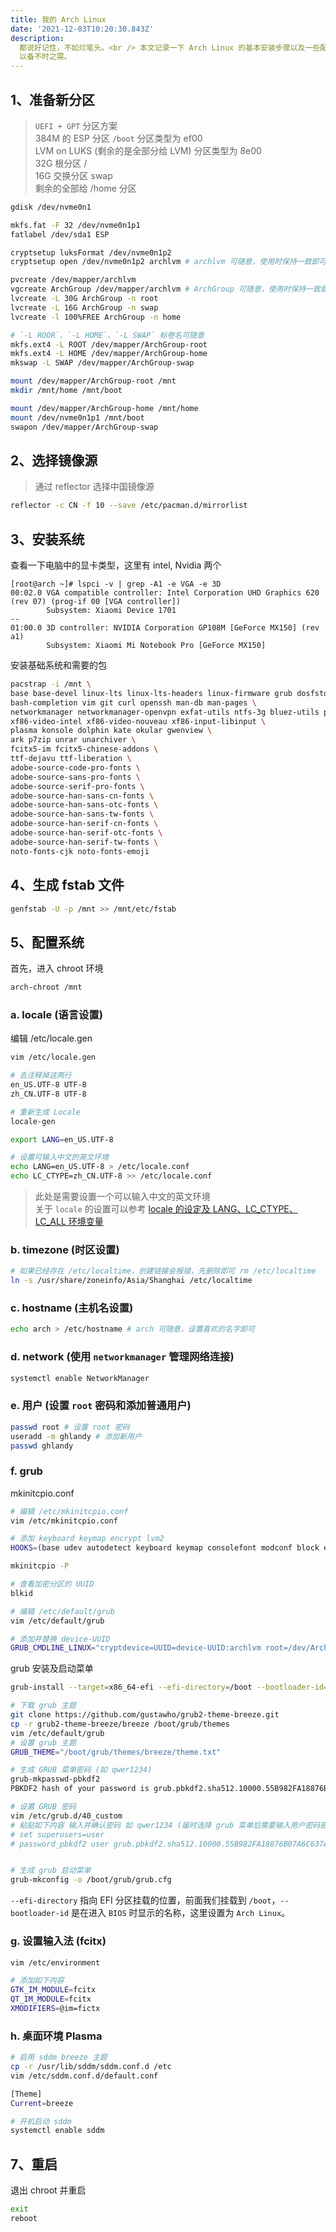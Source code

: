 ```yaml
---
title: 我的 Arch Linux
date: '2021-12-03T10:20:30.843Z'
description:
  都说好记性，不如烂笔头。<br /> 本文记录一下 Arch Linux 的基本安装步骤以及一些配置啥儿的，
  以备不时之需。
---
```


## 1、准备新分区

> `UEFI + GPT` 分区方案 <br />
> 384M 的 ESP 分区 `/boot` 分区类型为 ef00 <br />
> LVM on LUKS (剩余的是全部分给 LVM) 分区类型为 8e00 <br />
> 32G 根分区 / <br />
> 16G 交换分区 swap <br />
> 剩余的全部给 /home 分区

```bash
gdisk /dev/nvme0n1

mkfs.fat -F 32 /dev/nvme0n1p1
fatlabel /dev/sda1 ESP

cryptsetup luksFormat /dev/nvme0n1p2
cryptsetup open /dev/nvme0n1p2 archlvm # archlvm 可随意，使用时保持一致即可

pvcreate /dev/mapper/archlvm
vgcreate ArchGroup /dev/mapper/archlvm # ArchGroup 可随意，使用时保持一致即可
lvcreate -L 30G ArchGroup -n root
lvcreate -L 16G ArchGroup -n swap
lvcreate -l 100%FREE ArchGroup -n home

# `-L ROOR`、`-L HOME`、`-L SWAP` 标卷名可随意
mkfs.ext4 -L ROOT /dev/mapper/ArchGroup-root
mkfs.ext4 -L HOME /dev/mapper/ArchGroup-home
mkswap -L SWAP /dev/mapper/ArchGroup-swap

mount /dev/mapper/ArchGroup-root /mnt
mkdir /mnt/home /mnt/boot

mount /dev/mapper/ArchGroup-home /mnt/home
mount /dev/nvme0n1p1 /mnt/boot
swapon /dev/mapper/ArchGroup-swap
```

## 2、选择镜像源

> 通过 reflector 选择中国镜像源

```bash
reflector -c CN -f 10 --save /etc/pacman.d/mirrorlist
```

## 3、安装系统

查看一下电脑中的显卡类型，这里有 intel, Nvidia 两个

```
[root@arch ~]# lspci -v | grep -A1 -e VGA -e 3D
00:02.0 VGA compatible controller: Intel Corporation UHD Graphics 620 (rev 07) (prog-if 00 [VGA controller])
        Subsystem: Xiaomi Device 1701
--
01:00.0 3D controller: NVIDIA Corporation GP108M [GeForce MX150] (rev a1)
        Subsystem: Xiaomi Mi Notebook Pro [GeForce MX150]
```

安装基础系统和需要的包

```bash
pacstrap -i /mnt \
base base-devel linux-lts linux-lts-headers linux-firmware grub dosfstools efibootmgr lvm2 \
bash-completion vim git curl openssh man-db man-pages \
networkmanager networkmanager-openvpn exfat-utils ntfs-3g bluez-utils pulseaudio-bluetooth \
xf86-video-intel xf86-video-nouveau xf86-input-libinput \
plasma konsole dolphin kate okular gwenview \
ark p7zip unrar unarchiver \
fcitx5-im fcitx5-chinese-addons \
ttf-dejavu ttf-liberation \
adobe-source-code-pro-fonts \
adobe-source-sans-pro-fonts \
adobe-source-serif-pro-fonts \
adobe-source-han-sans-cn-fonts \
adobe-source-han-sans-otc-fonts \
adobe-source-han-sans-tw-fonts \
adobe-source-han-serif-cn-fonts \
adobe-source-han-serif-otc-fonts \
adobe-source-han-serif-tw-fonts \
noto-fonts-cjk noto-fonts-emoji
```

## 4、生成 fstab 文件

```bash
genfstab -U -p /mnt >> /mnt/etc/fstab
```

## 5、配置系统

首先，进入 chroot 环境

```bash
arch-chroot /mnt
```

### a. locale (语言设置)

编辑 /etc/locale.gen

```bash
vim /etc/locale.gen

# 去注释掉这两行
en_US.UTF-8 UTF-8
zh_CN.UTF-8 UTF-8

# 重新生成 Locale
locale-gen

export LANG=en_US.UTF-8

# 设置可输入中文的英文环境
echo LANG=en_US.UTF-8 > /etc/locale.conf
echo LC_CTYPE=zh_CN.UTF-8 >> /etc/locale.conf
```

> 此处是需要设置一个可以输入中文的英文环境 <br />
> 关于 `locale` 的设置可以参考 [locale 的设定及 LANG、LC_CTYPE、LC_ALL 环境变量](https://www.cnblogs.com/xlmeng1988/archive/2013/01/16/locale.html)

### b. timezone (时区设置)

```bash
# 如果已经存在 /etc/localtime，创建链接会报错，先删除即可 rm /etc/localtime
ln -s /usr/share/zoneinfo/Asia/Shanghai /etc/localtime
```

### c. hostname (主机名设置)

```bash
echo arch > /etc/hostname # arch 可随意，设置喜欢的名字即可
```

### d. network (使用 `networkmanager` 管理网络连接)

```bash
systemctl enable NetworkManager
```

### e. 用户 (设置 `root` 密码和添加普通用户)

```bash
passwd root # 设置 root 密码
useradd -m ghlandy # 添加新用户
passwd ghlandy
```

### f. grub

mkinitcpio.conf

```bash
# 编辑 /etc/mkinitcpio.conf
vim /etc/mkinitcpio.conf

# 添加 keyboard keymap encrypt lvm2
HOOKS=(base udev autodetect keyboard keymap consolefont modconf block encrypt lvm2 filesystems fsck)

mkinitcpio -P
```

```bash
# 查看加密分区的 UUID
blkid

# 编辑 /etc/default/grub
vim /etc/default/grub

# 添加并替换 device-UUID
GRUB_CMDLINE_LINUX="cryptdevice=UUID=device-UUID:archlvm root=/dev/ArchGroup/root"
```

grub 安装及启动菜单

```bash
grub-install --target=x86_64-efi --efi-directory=/boot --bootloader-id="Arch Linux" --recheck --debug

# 下载 grub 主题
git clone https://github.com/gustawho/grub2-theme-breeze.git
cp -r grub2-theme-breeze/breeze /boot/grub/themes
vim /etc/default/grub
# 设置 grub 主题
GRUB_THEME="/boot/grub/themes/breeze/theme.txt"

# 生成 GRUB 菜单密码 (如 qwer1234)
grub-mkpasswd-pbkdf2
PBKDF2 hash of your password is grub.pbkdf2.sha512.10000.55B982FA18876B07A6C637ABBEDFD172C75061A6AD1B9E6BAFEE1EF1D41E5DC3017AE885CE0BA0786A87C4FBF21F17A1B1D54B033D851C4B290290D8322F0CFC.05DB77C69A28B0989E5B5235B28261EE7C83F486094DCF97F64EBD353CCAD5C5C1DAE03419D39D0D5B20DDFC930B6AFE3AB2177B5C7F341CC5CB23C0458D6386

# 设置 GRUB 密码
vim /etc/grub.d/40_custom
# 粘贴如下内容 输入并确认密码 如 qwer1234 (届时选择 grub 菜单后需要输入用户密码密码，如用户名 user 密码 qwer1234)
# set superusers=user
# password_pbkdf2 user grub.pbkdf2.sha512.10000.55B982FA18876B07A6C637ABBEDFD172C75061A6AD1B9E6BAFEE1EF1D41E5DC3017AE885CE0BA0786A87C4FBF21F17A1B1D54B033D851C4B290290D8322F0CFC.05DB77C69A28B0989E5B5235B28261EE7C83F486094DCF97F64EBD353CCAD5C5C1DAE03419D39D0D5B20DDFC930B6AFE3AB2177B5C7F341CC5CB23C0458D6386


# 生成 grub 启动菜单
grub-mkconfig -o /boot/grub/grub.cfg
```

`--efi-directory` 指向 EFI 分区挂载的位置，前面我们挂载到 `/boot`，`--bootloader-id` 是在进入 `BIOS`
时显示的名称，这里设置为 `Arch Linux`。

### g. 设置输入法 (fcitx)

```bash
vim /etc/environment

# 添加如下内容
GTK_IM_MODULE=fcitx
QT_IM_MODULE=fcitx
XMODIFIERS=@im=fictx
```

### h. 桌面环境 Plasma

```bash
# 启用 sddm breeze 主题
cp -r /usr/lib/sddm/sddm.conf.d /etc
vim /etc/sddm.conf.d/default.conf

[Theme]
Current=breeze

# 开机启动 sddm
systemctl enable sddm
```

## 7、重启

退出 chroot 并重启

```bash
exit
reboot
```
